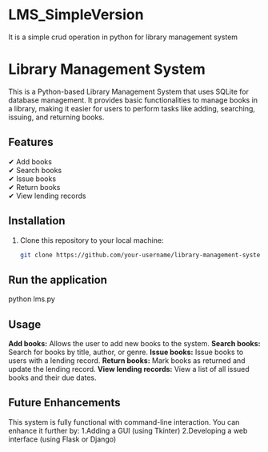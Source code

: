 # LMS_SimpleVersion
It is a simple crud operation in python for library management system

# Library Management System
This is a Python-based Library Management System that uses SQLite for database management. It provides basic functionalities to manage books in a library, making it easier for users to perform tasks like adding, searching, issuing, and returning books.

## Features
✔ Add books  
✔ Search books  
✔ Issue books  
✔ Return books  
✔ View lending records  

## Installation
1. Clone this repository to your local machine:
   ```bash
   git clone https://github.com/your-username/library-management-system.git
   
## Run the application
python lms.py

## Usage
**Add books:** Allows the user to add new books to the system.
**Search books:** Search for books by title, author, or genre.
**Issue books:** Issue books to users with a lending record.
**Return books:** Mark books as returned and update the lending record.
**View lending records:** View a list of all issued books and their due dates.

## Future Enhancements
This system is fully functional with command-line interaction. You can enhance it further by:
1.Adding a GUI (using Tkinter)
2.Developing a web interface (using Flask or Django)

